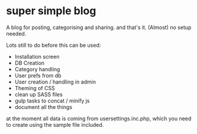 # super simple blog
A blog for posting, categorising and sharing. and that's it. (Almost) no setup needed.

Lots still to do before this can be used:

* Installation screen
* DB Creation
* Category handling
* User prefs from db
* User creation / handling in admin
* Theming of CSS
* clean up SASS files
* gulp tasks to concat / minify js
* document all the things

at the moment all data is coming from usersettings.inc.php, which you need to create using the sample file included.

